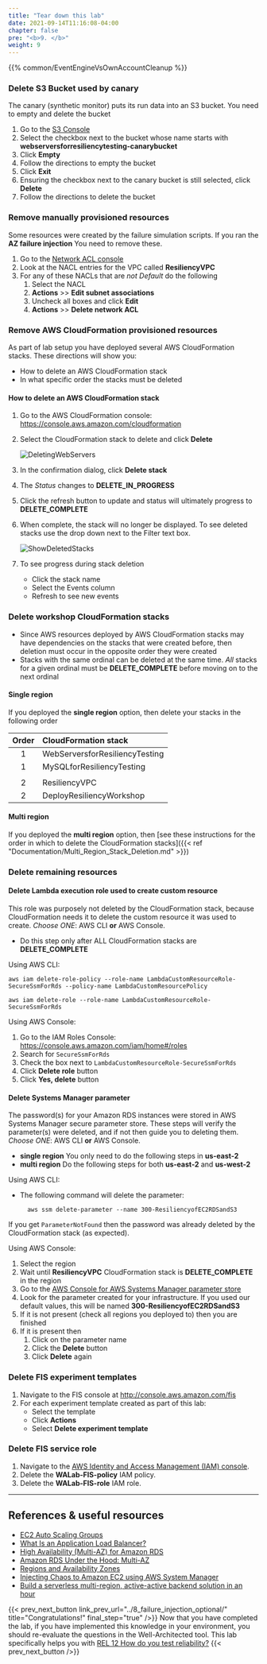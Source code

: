 ```yaml
---
title: "Tear down this lab"
date: 2021-09-14T11:16:08-04:00
chapter: false
pre: "<b>9. </b>"
weight: 9
---
```


{{% common/EventEngineVsOwnAccountCleanup %}}

### Delete S3 Bucket used by canary

The canary (synthetic monitor) puts its run data into an S3 bucket. You need to empty and delete the bucket
1. Go to the [S3 Console](https://s3.console.aws.amazon.com/s3/home)
2. Select the checkbox next to the bucket whose name starts with **webserversforresiliencytesting-canarybucket**
3. Click **Empty**
4. Follow the directions to empty the bucket
5. Click **Exit**
6. Ensuring the checkbox next to the canary bucket is still selected, click **Delete**
7. Follow the directions to delete the bucket

### Remove manually provisioned resources

Some resources were created by the failure simulation scripts. If you ran the **AZ failure injection** You need to remove these.

1. Go to the [Network ACL console](https://us-east-2.console.aws.amazon.com/vpc/home?region=us-east-2#acls:)
2. Look at the NACL entries for the VPC called **ResiliencyVPC**
3. For any of these NACLs that are _not_ _Default_ do the following
      1. Select the NACL
      2. **Actions** >> **Edit subnet associations**
      3. Uncheck all boxes and click **Edit**
      4. **Actions** >> **Delete network ACL**

### Remove AWS CloudFormation provisioned resources

As part of lab setup you have deployed several AWS CloudFormation stacks. These directions will show you:

* How to delete an AWS CloudFormation stack
* In what specific order the stacks must be deleted

#### How to delete an AWS CloudFormation stack

1. Go to the AWS CloudFormation console: <https://console.aws.amazon.com/cloudformation>
1. Select the CloudFormation stack to delete and click **Delete**

    ![DeletingWebServers](/Reliability/300_Testing_for_Resiliency_of_EC2_RDS_and_S3/Images/DeletingWebServers.png)

1. In the confirmation dialog, click **Delete stack**
1. The _Status_ changes to **DELETE_IN_PROGRESS**
1. Click the refresh button to update and status will ultimately progress to **DELETE_COMPLETE**
1. When complete, the stack will no longer be displayed. To see deleted stacks use the drop down next to the Filter text box.

    ![ShowDeletedStacks](/Reliability/300_Testing_for_Resiliency_of_EC2_RDS_and_S3/Images/ShowDeletedStacks.png)

1. To see progress during stack deletion
      * Click the stack name
      * Select the Events column
      * Refresh to see new events

### Delete workshop CloudFormation stacks

* Since AWS resources deployed by AWS CloudFormation stacks may have dependencies on the stacks that were created before, then deletion must occur in the opposite order they were created
* Stacks with the same ordinal can be deleted at the same time. _All_ stacks for a given ordinal must be **DELETE_COMPLETE** before moving on to the next ordinal

#### Single region

If you deployed the **single region** option, then delete your stacks in the following order

|Order|CloudFormation stack|
|:---:|:---|
|1|WebServersforResiliencyTesting|
|1|MySQLforResiliencyTesting|
|  |  |
|2|ResiliencyVPC|
|2|DeployResiliencyWorkshop|

#### Multi region

If you deployed the **multi region** option, then [see these instructions for the order in which to delete the CloudFormation stacks]({{< ref "Documentation/Multi_Region_Stack_Deletion.md" >}})

### Delete remaining resources

#### Delete Lambda execution role used to create custom resource

This role was purposely not deleted by the CloudFormation stack, because CloudFormation needs it to delete the custom resource it was used to create.  _Choose ONE_: AWS CLI **or** AWS Console.

* Do this step only after ALL CloudFormation stacks are **DELETE_COMPLETE**

Using AWS CLI:

    aws iam delete-role-policy --role-name LambdaCustomResourceRole-SecureSsmForRds --policy-name LambdaCustomResourcePolicy

    aws iam delete-role --role-name LambdaCustomResourceRole-SecureSsmForRds

Using AWS Console:

1. Go to the IAM Roles Console: <https://console.aws.amazon.com/iam/home#/roles>
1. Search for `SecureSsmForRds`
1. Check the box next to `LambdaCustomResourceRole-SecureSsmForRds`
1. Click **Delete role** button
1. Click **Yes, delete** button

#### Delete Systems Manager parameter

The password(s) for your Amazon RDS instances were stored in AWS Systems Manager secure parameter store. These steps will verify the parameter(s) were deleted, and if not then guide you to deleting them. _Choose ONE_: AWS CLI **or** AWS Console.

* **single region** You only need to do the following steps in **us-east-2**
* **multi region** Do the following steps for both **us-east-2** and **us-west-2**

Using AWS CLI:

* The following command will delete the parameter:

        aws ssm delete-parameter --name 300-ResiliencyofEC2RDSandS3

If you get `ParameterNotFound` then the password was already deleted by the CloudFormation stack (as expected).

Using AWS Console:

1. Select the region
1. Wait until **ResiliencyVPC** CloudFormation stack is **DELETE_COMPLETE** in the region
1. Go to the [AWS Console for AWS Systems Manager parameter store](https://console.aws.amazon.com/systems-manager/parameters/)
1. Look for the parameter created for your infrastructure. If you used our default values, this will be named **300-ResiliencyofEC2RDSandS3**
1. If it is not present (check all regions you deployed to) then you are finished
1. If it is present then
      1. Click on the parameter name
      1. Click the **Delete** button
      1. Click **Delete** again

### Delete FIS experiment templates

1. Navigate to the FIS console at <http://console.aws.amazon.com/fis>
1. For each experiment template created as part of this lab:
    * Select the template
    * Click **Actions**
    * Select **Delete experiment template**

### Delete FIS service role

1. Navigate to the [AWS Identity and Access Management (IAM) console](https://console.aws.amazon.com/iamv2/home?#/home).
1. Delete the **WALab-FIS-policy** IAM policy.
1. Delete the **WALab-FIS-role** IAM role.

---

## References & useful resources

* [EC2 Auto Scaling Groups](https://docs.aws.amazon.com/autoscaling/ec2/userguide/AutoScalingGroup.html)
* [What Is an Application Load Balancer?](https://docs.aws.amazon.com/elasticloadbalancing/latest/application/introduction.html)
* [High Availability (Multi-AZ) for Amazon RDS](https://docs.aws.amazon.com/AmazonRDS/latest/UserGuide/Concepts.MultiAZ.html)
* [Amazon RDS Under the Hood: Multi-AZ](https://aws.amazon.com/blogs/database/amazon-rds-under-the-hood-multi-az/)
* [Regions and Availability Zones](https://docs.aws.amazon.com/AmazonRDS/latest/UserGuide/Concepts.RegionsAndAvailabilityZones.html)
* [Injecting Chaos to Amazon EC2 using AWS System Manager](https://medium.com/@adhorn/injecting-chaos-to-amazon-ec2-using-amazon-system-manager-ca95ee7878f5)
* [Build a serverless multi-region, active-active backend solution in an hour](https://read.acloud.guru/building-a-serverless-multi-region-active-active-backend-36f28bed4ecf)

{{< prev_next_button link_prev_url="../8_failure_injection_optional/" title="Congratulations!" final_step="true"  />}}
Now that you have completed the lab, if you have implemented this knowledge in your environment, you should re-evaluate the questions in the Well-Architected tool. This lab specifically helps you with [REL 12  How do you test reliability?](https://docs.aws.amazon.com/wellarchitected/latest/framework/a-failure-management.html)
{{< prev_next_button />}}
